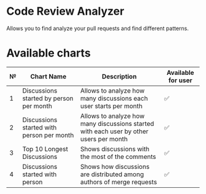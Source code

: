 # Code Review Analyzer

Allows you to find analyze your pull requests and find different patterns.

# Available charts

| №   | Chart Name                                | Description                                                                            | Available for user |
| --- | ----------------------------------------- | -------------------------------------------------------------------------------------- | ------------------ |
| 1   | Discussions started by person per month   | Allows to analyze how many discussions each user starts per month                      | ✅                 |
| 2   | Discussions started with person per month | Allows to analyze how many discussions started with each user by other users per month | ✅                 |
| 3   | Top 10 Longest Discussions                | Shows discussions with the most of the comments                                        | ✅                 |
| 4   | Discussions started with person           | Shows how discussions are distributed among authors of merge requests                  | ✅                 |
